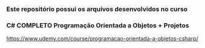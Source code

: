 ### Este repositório possui os arquivos desenvolvidos no curso 
### C# COMPLETO Programação Orientada a Objetos + Projetos
https://www.udemy.com/course/programacao-orientada-a-objetos-csharp/
